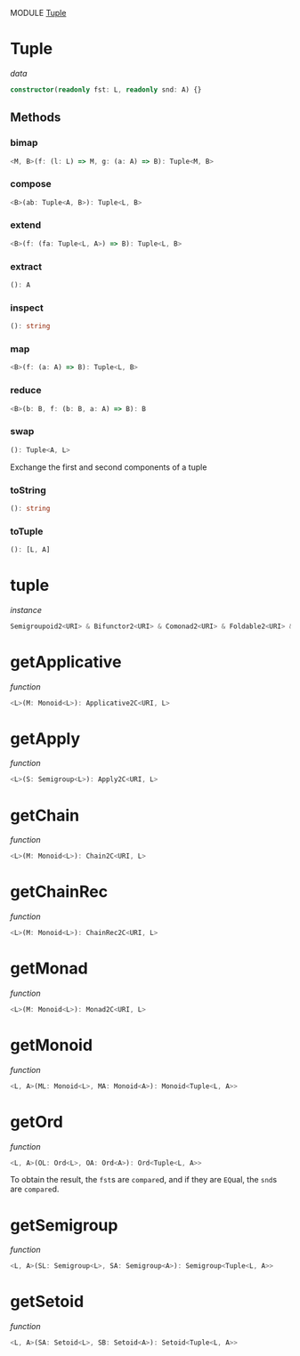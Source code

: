 MODULE [Tuple](https://github.com/gcanti/fp-ts/blob/master/src/Tuple.ts)
# Tuple
*data*
```ts
constructor(readonly fst: L, readonly snd: A) {}
```
## Methods

### bimap
```ts
<M, B>(f: (l: L) => M, g: (a: A) => B): Tuple<M, B> 
```
### compose
```ts
<B>(ab: Tuple<A, B>): Tuple<L, B> 
```
### extend
```ts
<B>(f: (fa: Tuple<L, A>) => B): Tuple<L, B> 
```
### extract
```ts
(): A 
```
### inspect
```ts
(): string 
```
### map
```ts
<B>(f: (a: A) => B): Tuple<L, B> 
```
### reduce
```ts
<B>(b: B, f: (b: B, a: A) => B): B 
```
### swap
```ts
(): Tuple<A, L> 
```
Exchange the first and second components of a tuple
### toString
```ts
(): string 
```
### toTuple
```ts
(): [L, A] 
```
# tuple
*instance*
```ts
Semigroupoid2<URI> & Bifunctor2<URI> & Comonad2<URI> & Foldable2<URI> & Traversable2<URI>
```
# getApplicative
*function*
```ts
<L>(M: Monoid<L>): Applicative2C<URI, L>
```

# getApply
*function*
```ts
<L>(S: Semigroup<L>): Apply2C<URI, L>
```

# getChain
*function*
```ts
<L>(M: Monoid<L>): Chain2C<URI, L>
```

# getChainRec
*function*
```ts
<L>(M: Monoid<L>): ChainRec2C<URI, L>
```

# getMonad
*function*
```ts
<L>(M: Monoid<L>): Monad2C<URI, L>
```

# getMonoid
*function*
```ts
<L, A>(ML: Monoid<L>, MA: Monoid<A>): Monoid<Tuple<L, A>>
```

# getOrd
*function*
```ts
<L, A>(OL: Ord<L>, OA: Ord<A>): Ord<Tuple<L, A>>
```
To obtain the result, the `fst`s are `compare`d, and if they are `EQ`ual, the
`snd`s are `compare`d.

# getSemigroup
*function*
```ts
<L, A>(SL: Semigroup<L>, SA: Semigroup<A>): Semigroup<Tuple<L, A>>
```

# getSetoid
*function*
```ts
<L, A>(SA: Setoid<L>, SB: Setoid<A>): Setoid<Tuple<L, A>>
```